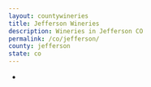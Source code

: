 ```yaml
---
layout: countywineries
title: Jefferson Wineries
description: Wineries in Jefferson CO
permalink: /co/jefferson/
county: jefferson
state: co
---
```

-
